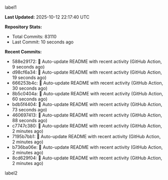 
label1 
<!-- ACTIVITY_START -->
**Last Updated:** 2025-10-12 22:17:40 UTC

**Repository Stats:**
- Total Commits: 83110
- Last Commit: 10 seconds ago

**Recent Commits:**
- 588e29172: 🤖 Auto-update README with recent activity (GitHub Action, 9 seconds ago)
- d98cf6a34: 🤖 Auto-update README with recent activity (GitHub Action, 19 seconds ago)
- 666253b4c: 🤖 Auto-update README with recent activity (GitHub Action, 30 seconds ago)
- 8b5c0404a: 🤖 Auto-update README with recent activity (GitHub Action, 60 seconds ago)
- bdb5f4404: 🤖 Auto-update README with recent activity (GitHub Action, 73 seconds ago)
- 460697413: 🤖 Auto-update README with recent activity (GitHub Action, 88 seconds ago)
- c7747c380: 🤖 Auto-update README with recent activity (GitHub Action, 2 minutes ago)
- 7195b7bb1: 🤖 Auto-update README with recent activity (GitHub Action, 2 minutes ago)
- b736ba06e: 🤖 Auto-update README with recent activity (GitHub Action, 2 minutes ago)
- 8cd629f04: 🤖 Auto-update README with recent activity (GitHub Action, 2 minutes ago)
<!-- ACTIVITY_END -->

label2
